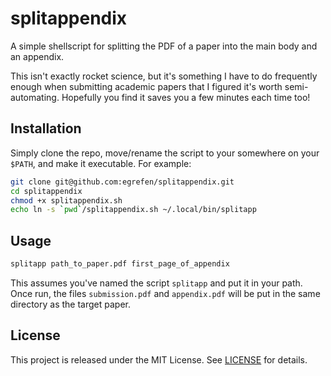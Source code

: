 # splitappendix
A simple shellscript for splitting the PDF of a paper into the main body and an appendix.

This isn't exactly rocket science, but it's something I have to do frequently enough when submitting academic papers that I figured it's worth semi-automating. Hopefully you find it saves you a few minutes each time too!

## Installation

Simply clone the repo, move/rename the script to your somewhere on your `$PATH`, and make it executable. For example:

```bash
git clone git@github.com:egrefen/splitappendix.git
cd splitappendix
chmod +x splitappendix.sh
echo ln -s `pwd`/splitappendix.sh ~/.local/bin/splitapp
```

## Usage

```bash
splitapp path_to_paper.pdf first_page_of_appendix
```

This assumes you've named the script `splitapp` and put it in your path.
Once run, the files `submission.pdf` and `appendix.pdf` will be put in the same directory as the target paper.

## License

This project is released under the MIT License. See [LICENSE](./LICENSE) for details.